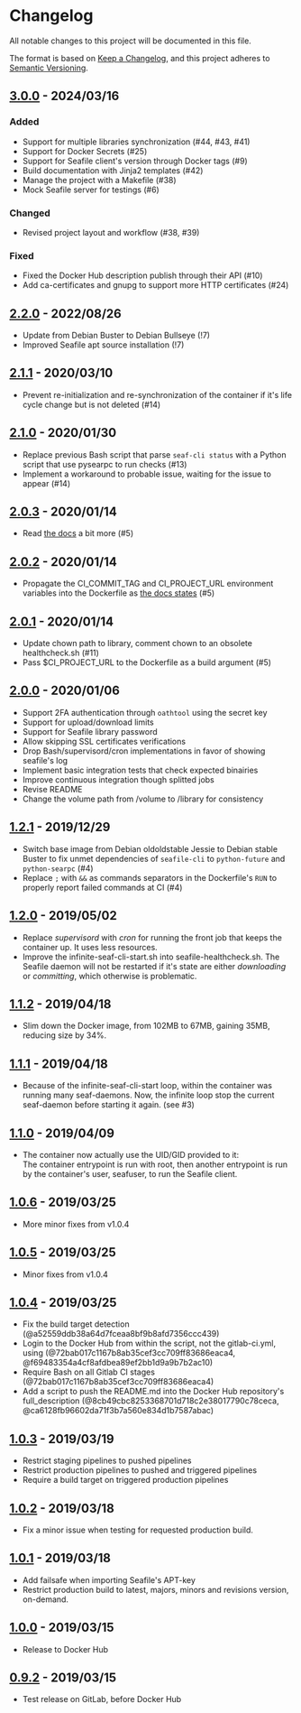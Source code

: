 # Changelog

All notable changes to this project will be documented in this file.

The format is based on [Keep a Changelog](https://keepachangelog.com/en/1.1.0/),
and this project adheres to [Semantic Versioning](https://semver.org/spec/v2.0.0.html).


<!-- To log a new version, copy, uncomment, add your changes, then add the tag shortcut at the end of the file
## [Unreleased]
### Added
### Changed
### Deprecated
### Removed
### Fixed
### Security
[tag]: url_to_tag
-->

## [3.0.0] - 2024/03/16
### Added
- Support for multiple libraries synchronization (#44, #43, #41)
- Support for Docker Secrets (#25)
- Support for Seafile client's version through Docker tags (#9)
- Build documentation with Jinja2 templates (#42)
- Manage the project with a Makefile (#38)
- Mock Seafile server for testings (#6)
### Changed
- Revised project layout and workflow (#38, #39)
### Fixed
- Fixed the Docker Hub description publish through their API (#10)
- Add ca-certificates and gnupg to support more HTTP certificates (#24)

[3.0.0]: https://gitlab.com/flwgns-docker/seafile-client/-/tags/3.0.0
<!-- /3.0.0 -->

## [2.2.0] - 2022/08/26
- Update from Debian Buster to Debian Bullseye (!7)
- Improved Seafile apt source installation (!7)

## [2.1.1] - 2020/03/10
- Prevent re-initialization and re-synchronization of the container if it's life cycle change but is not deleted (#14)
## [2.1.0] - 2020/01/30
- Replace previous Bash script that parse `seaf-cli status` with a Python script that use pysearpc to run checks (#13)
- Implement a workaround to probable issue, waiting for the issue to appear (#14)

## [2.0.3] - 2020/01/14
- Read [the docs](https://docs.docker.com/engine/reference/commandline/build/#set-build-time-variables---build-arg) a bit more (#5)
## [2.0.2] - 2020/01/14
- Propagate the CI_COMMIT_TAG and CI_PROJECT_URL environment variables into the Dockerfile as [the docs states](https://docs.docker.com/engine/reference/commandline/build/#set-build-time-variables---build-arg) (#5)
## [2.0.1] - 2020/01/14
- Update chown path to library, comment chown to an obsolete healthcheck.sh (#11)
- Pass $CI_PROJECT_URL to the Dockerfile as a build argument (#5)
## [2.0.0] - 2020/01/06
- Support 2FA authentication through `oathtool` using the secret key
- Support for upload/download limits
- Support for Seafile library password
- Allow skipping SSL certificates verifications
- Drop Bash/supervisord/cron implementations in favor of showing seafile's log
- Implement basic integration tests that check expected binairies
- Improve continuous integration though splitted jobs
- Revise README
- Change the volume path from /volume to /library for consistency

## [1.2.1] - 2019/12/29
- Switch base image from Debian oldoldstable Jessie to Debian stable Buster to fix unmet dependencies of `seafile-cli` to `python-future` and `python-searpc` (#4)
- Replace `;` with `&&` as commands separators in the Dockerfile's `RUN` to properly report failed commands at CI (#4)
## [1.2.0] - 2019/05/02
- Replace _supervisord_ with _cron_ for running the front job that keeps the container up. It uses less resources.
- Improve the infinite-seaf-cli-start.sh into seafile-healthcheck.sh. The Seafile daemon will not be restarted if it's state are either _downloading_ or _committing_, which otherwise is problematic.

## [1.1.2] - 2019/04/18
- Slim down the Docker image, from 102MB to 67MB, gaining 35MB, reducing size by 34%.
## [1.1.1] - 2019/04/18
- Because of the infinite-seaf-cli-start loop, within the container was running many seaf-daemons. Now, the infinite loop stop the current seaf-daemon before starting it again. (see #3)
## [1.1.0] - 2019/04/09
- The container now actually use the UID/GID provided to it:  
The container entrypoint is run with root, then another entrypoint is run by the container's user, seafuser, to run the Seafile client.

## [1.0.6] - 2019/03/25
- More minor fixes from v1.0.4
## [1.0.5] - 2019/03/25
- Minor fixes from v1.0.4
## [1.0.4] - 2019/03/25
- Fix the build target detection (@a52559ddb38a64d7fceaa8bf9b8afd7356ccc439)
- Login to the Docker Hub from within the script, not the gitlab-ci.yml, using (@72bab017c1167b8ab35cef3cc709ff83686eaca4, @f69483354a4cf8afdbea89ef2bb1d9a9b7b2ac10)
- Require Bash on all Gitlab CI stages (@72bab017c1167b8ab35cef3cc709ff83686eaca4)
- Add a script to push the README.md into the Docker Hub repository's full_description (@8cb49cbc8253368701d718c2e38017790c78ceca, @ca6128fb96602da71f3b7a560e834d1b7587abac)
## [1.0.3] - 2019/03/19
- Restrict staging pipelines to pushed pipelines
- Restrict production pipelines to pushed and triggered pipelines
- Require a build target on triggered production pipelines
## [1.0.2] - 2019/03/18
- Fix a minor issue when testing for requested production build.
## [1.0.1] - 2019/03/18
- Add failsafe when importing Seafile's APT-key
- Restrict production build to latest, majors, minors and revisions version, on-demand.
## [1.0.0] - 2019/03/15
- Release to Docker Hub

## [0.9.2] - 2019/03/15
- Test release on GitLab, before Docker Hub

[2.2.0]: https://gitlab.com/flwgns-docker/seafile-client/-/tags/2.2.0
[2.1.1]: https://gitlab.com/flwgns-docker/seafile-client/-/tags/2.1.1
[2.1.0]: https://gitlab.com/flwgns-docker/seafile-client/-/tags/2.1.0
[2.0.3]: https://gitlab.com/flwgns-docker/seafile-client/-/tags/2.0.2
[2.0.2]: https://gitlab.com/flwgns-docker/seafile-client/-/tags/2.0.2
[2.0.1]: https://gitlab.com/flwgns-docker/seafile-client/-/tags/2.0.1
[2.0.0]: https://gitlab.com/flwgns-docker/seafile-client/-/tags/2.0.0
[1.2.1]: https://gitlab.com/flwgns-docker/seafile-client/-/tags/1.2.1
[1.2.0]: https://gitlab.com/flwgns-docker/seafile-client/-/tags/1.2.0
[1.1.2]: https://gitlab.com/flwgns-docker/seafile-client/-/tags/1.1.2
[1.1.1]: https://gitlab.com/flwgns-docker/seafile-client/-/tags/1.1.1
[1.1.0]: https://gitlab.com/flwgns-docker/seafile-client/-/tags/1.1.0
[1.0.6]: https://gitlab.com/flwgns-docker/seafile-client/-/tags/1.0.6
[1.0.5]: https://gitlab.com/flwgns-docker/seafile-client/-/tags/1.0.5
[1.0.4]: https://gitlab.com/flwgns-docker/seafile-client/-/tags/1.0.4
[1.0.3]: https://gitlab.com/flwgns-docker/seafile-client/-/tags/1.0.3
[1.0.2]: https://gitlab.com/flwgns-docker/seafile-client/-/tags/1.0.2
[1.0.1]: https://gitlab.com/flwgns-docker/seafile-client/-/tags/1.0.1
[1.0.0]: https://gitlab.com/flwgns-docker/seafile-client/-/tags/1.0.0
[0.9.2]: https://gitlab.com/flwgns-docker/seafile-client/-/tags/0.9.2

